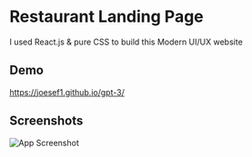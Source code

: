 # Restaurant Landing Page


I used React.js & pure CSS to build this Modern UI/UX website


## Demo


 https://joesef1.github.io/gpt-3/
## Screenshots

![App Screenshot](https://camo.githubusercontent.com/a85a3ea6d2267b7f09f0b5f7be8944e0fdd2eeae0cf80dd8706649e89678e936/68747470733a2f2f692e6962622e636f2f356a78424b70772f696d6167652e706e67)

